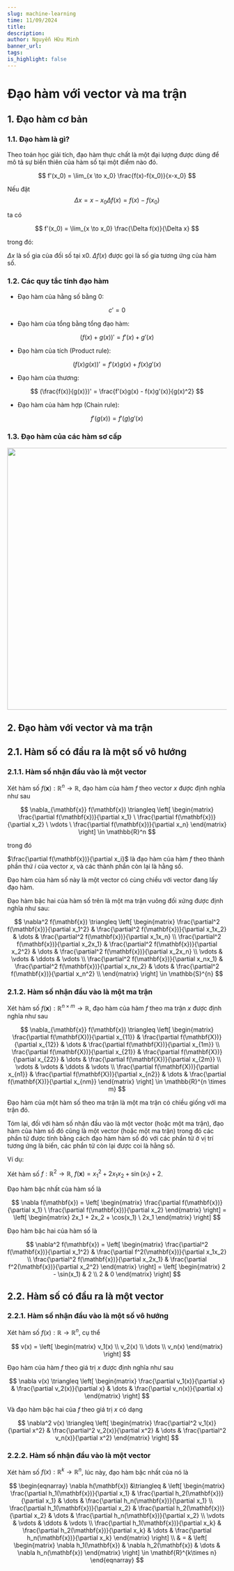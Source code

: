 ```yaml
---
slug: machine-learning
time: 11/09/2024
title: 
description:
author: Nguyễn Hữu Minh
banner_url: 
tags:
is_highlight: false
---
```


# Đạo hàm với vector và ma trận

## 1. Đạo hàm cơ bản

### 1.1. Đạo hàm là gì?

Theo toán học giải tích, đạo hàm thực chất là một đại lượng được dùng để mô tả sự biến thiên của hàm số tại một điểm nào đó.

$$
f'(x_0) = \lim_{x \to x_0} \frac{f(x)-f(x_0)}{x-x_0}
$$

Nếu đặt 
$$
\Delta x = x - x_0
\Delta f(x) = f(x)-f(x_0)
$$

ta có

$$
f'(x_0) = \lim_{x \to x_0} \frac{\Delta f(x)}{\Delta x}
$$

trong đó:

$\Delta x$ là số gia của đối số tại x0.
$\Delta f(x)$ được gọi là số gia tương ứng của hàm số.

### 1.2. Các quy tắc tính đạo hàm
- Đạo hàm của hằng số bằng 0:

$$
c' = 0
$$

- Đạo hàm của tổng bằng tổng đạo hàm:

$$
(f(x) + g(x))' = f'(x) + g'(x)
$$

- Đạo hàm của tích (Product rule):

$$
(f(x)g(x))' = f'(x)g(x) + f(x)g'(x)
$$

- Đạo hàm của thương:

$$
(\frac{f(x)}{g(x)})' = \frac{f'(x)g(x) - f(x)g'(x)}{g(x)^2}
$$

- Đạo hàm của hàm hợp (Chain rule):

$$
f'(g(x)) = f'(g)g'(x)
$$


### 1.3. Đạo hàm của các hàm sơ cấp

<img src="https://giasuhanoigioi.edu.vn/wp-content/uploads/2019/03/cong-thuc-dao-ham-3.png" style="height: 600px;"/>


## 2. Đạo hàm với vector và ma trận

## 2.1. Hàm số có đầu ra là một số vô hướng

### 2.1.1. Hàm số nhận đầu vào là một vector

Xét hàm số $f(\mathbf{x}): \mathbb{R}^n \rightarrow \mathbb{R}$, đạo hàm của hàm $f$ theo vector $x$ được định nghĩa như sau

$$
\nabla_{\mathbf{x}} f(\mathbf{x}) \triangleq 
\left[
\begin{matrix}
\frac{\partial f(\mathbf{x})}{\partial x_1} \ 
\frac{\partial f(\mathbf{x})}{\partial x_2} \ 
\vdots \ 
\frac{\partial f(\mathbf{x})}{\partial x_n}
\end{matrix}
\right] \in \mathbb{R}^n
$$

trong đó

$\frac{\partial f(\mathbf{x})}{\partial x_i}$ là đạo hàm của hàm $f$ theo thành phần thứ $i$ của vector $x$, và các thành phần còn lại là hằng số.

Đạo hàm của hàm số này là một vector có cùng chiều với vector đang lấy đạo hàm.

Đạo hàm bậc hai của hàm số trên là một ma trận vuông đối xứng được định nghĩa như sau:

$$
\nabla^2 f(\mathbf{x}) \triangleq
\left[
\begin{matrix}
    \frac{\partial^2 f(\mathbf{x})}{\partial x_1^2} & \frac{\partial^2 f(\mathbf{x})}{\partial x_1x_2} & \dots & \frac{\partial^2 f(\mathbf{x})}{\partial x_1x_n} \\ 
    \frac{\partial^2 f(\mathbf{x})}{\partial x_2x_1} & \frac{\partial^2 f(\mathbf{x})}{\partial x_2^2} & \dots & \frac{\partial^2 f(\mathbf{x})}{\partial x_2x_n} \\ 
    \vdots & \vdots & \ddots & \vdots \\
    \frac{\partial^2 f(\mathbf{x})}{\partial x_nx_1} & \frac{\partial^2 f(\mathbf{x})}{\partial x_nx_2} & \dots & \frac{\partial^2 f(\mathbf{x})}{\partial x_n^2} \\ 
\end{matrix}
\right] \in \mathbb{S}^{n}
$$

### 2.1.2. Hàm số nhận đầu vào là một ma trận

Xét hàm số $f(\mathbf{x}): \mathbb{R}^{n \times m} \rightarrow \mathbb{R}$, đạo hàm của hàm $f$ theo ma trận $x$ được định nghĩa như sau

$$
\nabla_{\mathbf{x}} f(\mathbf{x}) \triangleq 
\left[
\begin{matrix}
    \frac{\partial f(\mathbf{X})}{\partial x_{11}} & \frac{\partial f(\mathbf{X})}{\partial x_{12}} & \dots & \frac{\partial f(\mathbf{X})}{\partial x_{1m}} \\
    \frac{\partial f(\mathbf{X})}{\partial x_{21}} & \frac{\partial f(\mathbf{X})}{\partial x_{22}} & \dots & \frac{\partial f(\mathbf{X})}{\partial x_{2m}} \\
    \vdots & \vdots & \ddots & \vdots \\
    \frac{\partial f(\mathbf{X})}{\partial x_{n1}} & \frac{\partial f(\mathbf{X})}{\partial x_{n2}} & \dots & \frac{\partial f(\mathbf{X})}{\partial x_{nm}} 
\end{matrix}
\right] \in \mathbb{R}^{n \times m}
$$

Đạo hàm của một hàm số theo ma trận là một ma trận có chiều giống với ma trận đó.

Tóm lại, đối với hàm số nhận đầu vào là một vector (hoặc một ma trận), đạo hàm của hàm số đó cũng là một vector (hoặc một ma trận) trong đó các phần tử được tính bằng cách đạo hàm hàm số đó với các phần tử ở vị trí tương ứng là biến, các phần tử còn lại được coi là hằng số.

Ví dụ:

Xét hàm số $f: \mathbb{R}^2 \rightarrow \mathbb{R}$, $f(\mathbf{x}) = x_1 ^2 + 2x_1x_2 + \sin(x_1) + 2$.

Đạo hàm bậc nhất của hàm số là

$$
\nabla f(\mathbf{x}) =
\left[
\begin{matrix}
    \frac{\partial f(\mathbf{x})}{\partial x_1} \ 
    \frac{\partial f(\mathbf{x})}{\partial x_2}
\end{matrix}
\right] = \left[
\begin{matrix}
    2x_1 + 2x_2 + \cos(x_1) \ 
    2x_1
\end{matrix}
\right]
$$

Đạo hàm bậc hai của hàm số là

$$
\nabla^2 f(\mathbf{x}) = 
\left[
\begin{matrix}
    \frac{\partial^2 f(\mathbf{x})}{\partial x_1^2} & \frac{\partial f^2(\mathbf{x})}{\partial x_1x_2} \\
    \frac{\partial^2 f(\mathbf{x})}{\partial x_2x_1} & \frac{\partial f^2(\mathbf{x})}{\partial x_2^2}
\end{matrix}
\right] =
\left[
\begin{matrix}
    2 - \sin(x_1) & 2 \\
    2 & 0 
\end{matrix}
\right]
$$

## 2.2. Hàm số có đầu ra là một vector

### 2.2.1. Hàm số nhận đầu vào là một số vô hướng

Xét hàm số $f(x): \mathbb{R} \rightarrow \mathbb{R}^n$, cụ thể

$$
v(x) = 
\left[
\begin{matrix}
    v_1(x) \\
    v_2(x) \\
    \dots \\
    v_n(x)
\end{matrix}
\right]
$$

Đạo hàm của hàm $f$ theo giá trị $x$ được định nghĩa như sau

$$
\nabla v(x) \triangleq 
\left[
\begin{matrix}
    \frac{\partial v_1(x)}{\partial x} & \frac{\partial v_2(x)}{\partial x} & \dots & \frac{\partial v_n(x)}{\partial x}
\end{matrix}
\right]
$$

Và đạo hàm bậc hai của $f$ theo giá trị $x$ có dạng

$$
\nabla^2 v(x) \triangleq 
\left[
\begin{matrix}
    \frac{\partial^2 v_1(x)}{\partial x^2} & \frac{\partial^2 v_2(x)}{\partial x^2} & \dots & \frac{\partial^2 v_n(x)}{\partial x^2}
\end{matrix}
\right]
$$

### 2.2.2. Hàm số nhận đầu vào là một vector

Xét hàm số $f(x): \mathbb{R}^k \rightarrow \mathbb{R}^n$, lúc này, đạo hàm bậc nhất của nó là

$$
\begin{eqnarray}
\nabla h(\mathbf{x}) &\triangleq &
\left[
\begin{matrix}
    \frac{\partial h_1(\mathbf{x})}{\partial x_1} & \frac{\partial h_2(\mathbf{x})}{\partial x_1} & \dots & \frac{\partial h_n(\mathbf{x})}{\partial x_1} \\ 
    \frac{\partial h_1(\mathbf{x})}{\partial x_2} & \frac{\partial h_2(\mathbf{x})}{\partial x_2} & \dots & \frac{\partial h_n(\mathbf{x})}{\partial x_2} \\ 
    \vdots & \vdots & \ddots & \vdots \\
    \frac{\partial h_1(\mathbf{x})}{\partial x_k} & \frac{\partial h_2(\mathbf{x})}{\partial x_k} & \dots & \frac{\partial h_n(\mathbf{x})}{\partial x_k}
\end{matrix}
\right] \\ 
& = & 
\left[
\begin{matrix}
    \nabla h_1(\mathbf{x}) & \nabla h_2(\mathbf{x}) & \dots & \nabla h_n(\mathbf{x})
\end{matrix}
\right] \in \mathbf{R}^{k\times n}
\end{eqnarray}
$$
